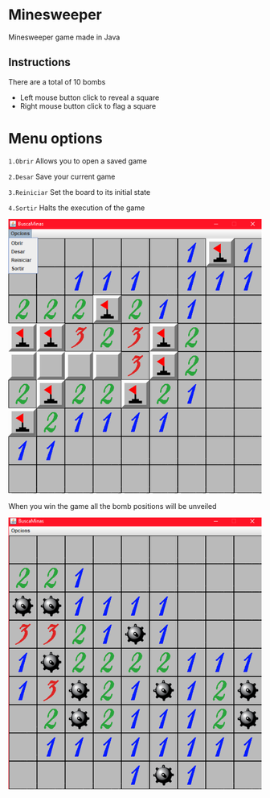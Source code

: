 # Minesweeper
Minesweeper game made in Java

## Instructions
There are a total of 10 bombs

- Left mouse button click to reveal a square
- Right mouse button click to flag a square

# Menu options

``1.Obrir``
Allows you to open a saved game

``2.Desar``
Save your current game

``3.Reiniciar``
Set the board to its initial state

``4.Sortir``
Halts the execution of the game


![](imgs/gamepaly.png)


When you win the game all the bomb positions will be unveiled

![](imgs/winning.PNG)
